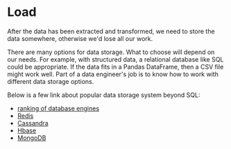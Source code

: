 # Load
After the data has been extracted and transformed, we need to store the data somewhere, otherwise we'd lose all our work.

There are many options for data storage. What to choose will depend on our needs. For example, with structured data, a 
relational database like SQL could be appropriate. If the data fits in a Pandas DataFrame, then a CSV file might work 
well. Part of a data engineer's job is to know how to work with different data storage options. 

Below is a few link about popular data storage system beyond SQL:
+ [ranking of database engines](https://db-engines.com/en/ranking)
+ [Redis](https://redis.io/)
+ [Cassandra](https://cassandra.apache.org/_/index.html)
+ [Hbase](http://hbase.apache.org/)
+ [MongoDB](https://www.mongodb.com/)

